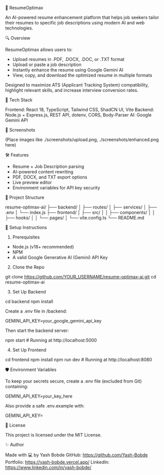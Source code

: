 
💼 ResumeOptimax

An AI-powered resume enhancement platform that helps job seekers tailor their resumes to specific job descriptions using modern AI and web technologies.

🔍 Overview

ResumeOptimax allows users to:
- Upload resumes in .PDF, .DOCX, .DOC, or .TXT format
- Upload or paste a job description
- Instantly enhance the resume using Google Gemini AI
- View, copy, and download the optimized resume in multiple formats

Designed to maximize ATS (Applicant Tracking System) compatibility, highlight relevant skills, and increase interview conversion rates.

🚀 Tech Stack

Frontend: React 18, TypeScript, Tailwind CSS, ShadCN UI, Vite
Backend: Node.js + Express.js, REST API, dotenv, CORS, Body-Parser
AI: Google Gemini API

📸 Screenshots

(Place images like ./screenshots/upload.png, ./screenshots/enhanced.png here)

🛠 Features

- Resume + Job Description parsing
- AI-powered content rewriting
- PDF, DOCX, and TXT export options
- Live preview editor
- Environment variables for API key security

📂 Project Structure

resume-optimax-ai/
├── backend/
│   ├── routes/
│   ├── services/
│   ├── .env
│   └── index.js
├── frontend/
│   ├── src/
│   │   ├── components/
│   │   ├── hooks/
│   │   └── pages/
│   └── vite.config.ts
└── README.md

🔧 Setup Instructions

1. Prerequisites

- Node.js (v18+ recommended)
- NPM
- A valid Google Generative AI (Gemini) API Key

2. Clone the Repo

git clone https://github.com/YOUR_USERNAME/resume-optimax-ai.git
cd resume-optimax-ai

3. Set Up Backend

cd backend
npm install

Create a .env file in /backend:

GEMINI_API_KEY=your_google_gemini_api_key

Then start the backend server:

npm start  # Running at http://localhost:5000

4. Set Up Frontend

cd frontend
npm install
npm run dev  # Running at http://localhost:8080

🛡️ Environment Variables

To keep your secrets secure, create a .env file (excluded from Git) containing:

GEMINI_API_KEY=your_key_here

Also provide a safe .env.example with:

GEMINI_API_KEY=

📄 License

This project is licensed under the MIT License.

✨ Author

Made with 💻 by Yash Bobde
GitHub: https://github.com/Yash-Bobde
Portfolio: https://yash-bobde.vercel.app/
LinkedIn: https://www.linkedin.com/in/yash-bobde/
